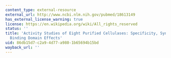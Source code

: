 ```yaml
---
content_type: external-resource
external_url: http://www.ncbi.nlm.nih.gov/pubmed/18613149
has_external_license_warning: true
license: https://en.wikipedia.org/wiki/All_rights_reserved
status: ''
title: 'Activity Studies of Eight Purified Cellulases: Specificity, Synergism, and
  Binding Domain Effects'
uid: 86db15d7-c2a9-4d77-a980-1b65694b15bd
wayback_url: ''
---
```

